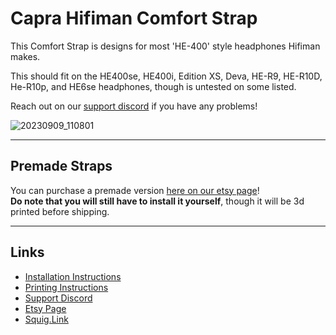 # Capra Hifiman Comfort Strap

This Comfort Strap is designs for most 'HE-400' style headphones Hifiman makes. <p>This should fit on the HE400se, HE400i, Edition XS, Deva, HE-R9, HE-R10D, He-R10p, and HE6se headphones, though is untested on some listed.<br><p>Reach out on our [support discord](https://discord.com/invite/fb4HdDvErF) if you have any problems!<br>

![20230909_110801](https://github.com/CapraAudio/CapraStrapra-Hifiman/assets/122894651/36c99286-469d-43b6-a1aa-09161c83a038)

---

## Premade Straps

You can purchase a premade version [here on our etsy page](https://www.etsy.com/listing/1606114182/focal-comfort-strap)!<br>**Do note that you will still have to install it yourself**, though it will be 3d printed before shipping.

---

## Links

- [Installation Instructions](https://github.com/CapraAudio/CapraStrapra-Hifiman/blob/main/Install-Instructions.md)
- [Printing Instructions](https://github.com/CapraAudio/CapraStrapra-Hifiman/blob/main/Printing-Instructions.md)
- [Support Discord](https://discord.com/invite/fb4HdDvErF)
- [Etsy Page](https://www.etsy.com/listing/1606114182/focal-comfort-strap)
- [Squig.Link](https://capraaudio.squig.link/Headphones/)
